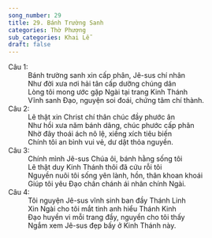 ```yaml
---
song_number: 29
title: 29. Bánh Trường Sanh
categories: Thờ Phượng
sub_categories: Khai Lễ
draft: false
---
```

<dl><dt>Câu 1:</dt><dd data-verse="1"> Bánh trường sanh xin cấp phân, Jê-sus chí nhân <br/>Như đời xưa nơi hải tân cấp dưỡng chúng dân <br/>Lòng tôi mong ước gặp Ngài tại trang Kinh Thánh <br/>Vĩnh sanh Đạo, nguyện soi đoái, chứng tâm chí thành. </dd><dt>Câu 2:</dt><dd data-verse="2"> Lẽ thật xin Christ chí thân chúc đầy phước ân <br/>Như hồi xưa năm bánh dâng, chúc phước cấp phân <br/>Nhờ đây thoái ách nô lệ, xiềng xích tiêu biến <br/>Chính tôi an bình vui vẻ, dư dật thỏa nguyền. </dd><dt>Câu 3:</dt><dd data-verse="3">Chính mình Jê-sus Chúa ôi, bánh hằng sống tôi <br/>Lẽ thật duy Kinh Thánh thôi đã cứu rỗi tôi <br/>Nguyền nuôi tôi sống yên lành, hồn, thân khoan khoái <br/>Giúp tôi yêu Đạo chân chánh ái nhân chính Ngài. </dd><dt>Câu 4:</dt><dd data-verse="4">Tôi nguyện Jê-sus vĩnh sinh ban đầy Thánh Linh <br/>Xin Ngài cho tôi mắt tinh anh hiểu Thánh Kinh <br/>Đạo huyền vi mỗi trang đầy, nguyền cho tôi thấy <br/>Ngắm xem Jê-sus đẹp bấy ở Kinh Thánh này. </dd></dl>